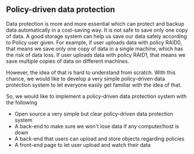 ## Policy-driven data protection

Data protection is more and more essential which can protect and backup data automatically in a cost-saving way. It is not safe to save only one copy of data. A good storage system can help us save our data safely according to Policy user given. For example, if user uploads data with policy RAID0, that means we save only one copy of data in a single machine, which has the risk of data loss. If user uploads data with policy RAID1, that means we save multiple copies of data on different machines.

However, the idea of that is hard to understand from scratch. With this chance, we would like to develop a very simple policy-driven data protection system to let everyone easily get familiar with the idea of that.

So, we would like to implement a policy-driven data protection system with the following

- Open source a very simple but clear policy-driven data protection system
- A back-end to make sure we won't lose data if any computer/host is down
- A back-end that users can upload and store objects regarding policies
- A front-end page to let user upload and watch their data
